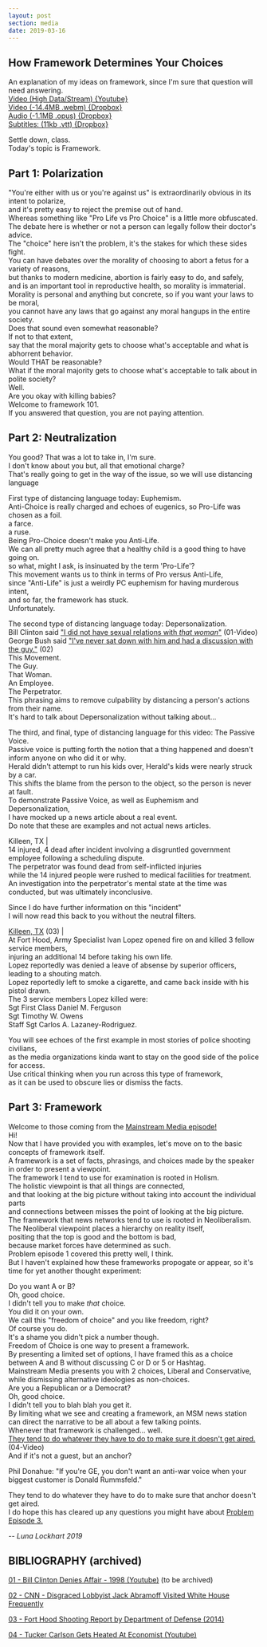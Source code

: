 ```yaml
---
layout: post
section: media
date: 2019-03-16
---
```


## How Framework Determines Your Choices
An explanation of my ideas on framework, since I'm sure that question will need answering.  
[Video (High Data/Stream) {Youtube}](https://www.youtube.com/watch?v=MgWwMGPveC4)  
[Video (-14.4MB .webm) {Dropbox}](https://www.dropbox.com/s/lkuggbv0qaknif0/2019-03-16-framework.webm?dl=1)  
[Audio (-1.1MB .opus) {Dropbox}](https://www.dropbox.com/s/tmv5cqd0ucrbk4y/2019-03-16-framework.opus?dl=1)  
[Subtitles: (11kb .vtt) {Dropbox}](https://www.dropbox.com/s/do5vi9fibo1223w/2019-03-16-framework.vtt?dl=1)  

Settle down, class.  
Today's topic is Framework.

## Part 1: Polarization

"You're either with us or you're against us" is extraordinarily obvious in its intent to polarize,  
and it's pretty easy to reject the premise out of hand.  
Whereas something like "Pro Life vs Pro Choice" is a little more obfuscated.  
The debate here is whether or not a person can legally follow their doctor's advice.  
The "choice" here isn't the problem, it's the stakes for which these sides fight.  
You can have debates over the morality of choosing to abort a fetus for a variety of reasons,  
but thanks to modern medicine, abortion is fairly easy to do, and safely,  
and is an important tool in reproductive health, so morality is immaterial.  
Morality is personal and anything but concrete, so if you want your laws to be moral,  
you cannot have any laws that go against any moral hangups in the entire society.  
Does that sound even somewhat reasonable?  
If not to that extent,  
say that the moral majority gets to choose what's acceptable and what is abhorrent behavior.  
Would THAT be reasonable?  
What if the moral majority gets to choose what's acceptable to talk about in polite society?  
Well.  
Are you okay with killing babies?  
Welcome to framework 101.  
If you answered that question, you are not paying attention.

## Part 2: Neutralization

You good? That was a lot to take in, I'm sure.  
I don't know about you but, all that emotional charge?  
That's really going to get in the way of the issue, so we will use distancing language

First type of distancing language today: Euphemism.  
Anti-Choice is really charged and echoes of eugenics, so Pro-Life was chosen as a foil.  
a farce.   
a ruse.  
Being Pro-Choice doesn't make you Anti-Life.  
We can all pretty much agree that a healthy child is a good thing to have going on.  
so what, might I ask, is insinuated by the term 'Pro-Life'?  
This movement wants us to think in terms of Pro versus Anti-Life,  
since "Anti-Life" is just a weirdly PC euphemism for having murderous intent,  
and so far, the framework has stuck.  
Unfortunately.  

The second type of distancing language today: Depersonalization.  
Bill Clinton said ["I did not have sexual relations with *that woman*"][01] (01-Video)  
George Bush said	["I've never sat down with him and had a discussion with the guy."][02] (02)  
This Movement.  
The Guy.  
That Woman.  
An Employee.  
The Perpetrator.  
This phrasing aims to remove culpability by distancing a person's actions from their name.  
It's hard to talk about Depersonalization without talking about...

The third, and final, type of distancing language for this video: The Passive Voice.  
Passive voice is putting forth the notion that a thing happened and doesn't inform anyone on who did it or why.  
Herald didn't attempt to run his kids over, Herald's kids were nearly struck by a car.  
This shifts the blame from the person to the object, so the person is never at fault.  
To demonstrate Passive Voice, as well as Euphemism and Depersonalization,  
I have mocked up a news article about a real event.  
Do note that these are examples and not actual news articles.  

Killeen, TX |  
14 injured, 4 dead after incident involving a disgruntled government employee following a scheduling dispute.  
The perpetrator was found dead from self-inflicted injuries  
while the 14 injured people were rushed to medical facilities for treatment.  
An investigation into the perpetrator's mental state at the time was conducted, but was ultimately inconclusive.

Since I do have further information on this "incident"  
I will now read this back to you without the neutral filters.

[Killeen, TX][03] (03) |  
At Fort Hood, Army Specialist Ivan Lopez opened fire on and killed 3 fellow service members,  
injuring an additional 14 before taking his own life.  
Lopez reportedly was denied a leave of absense by superior officers, leading to a shouting match.  
Lopez reportedly left to smoke a cigarette, and came back inside with his pistol drawn.  
The 3 service members Lopez killed were:  
Sgt First Class Daniel M. Ferguson  
Sgt Timothy W. Owens  
Staff Sgt Carlos A. Lazaney-Rodriguez.

You will see echoes of the first example in most stories of police shooting civilians,  
as the media organizations kinda want to stay on the good side of the police for access.  
Use critical thinking when you run across this type of framework,  
as it can be used to obscure lies or dismiss the facts.

## Part 3: Framework

Welcome to those coming from the [Mainstream Media episode!](https://peoplesbayo.net/2019/03/06/msm.html)  
Hi!  
Now that I have provided you with examples, let's move on to the basic concepts of framework itself.  
A framework is a set of facts, phrasings, and choices made by the speaker in order to present a viewpoint.  
The framework I tend to use for examination is rooted in Holism.  
The holistic viewpoint is that all things are connected,  
and that looking at the big picture without taking into account the individual parts  
and connections between misses the point of looking at the big picture.  
The framework that news networks tend to use is rooted in Neoliberalism.  
The Neoliberal viewpoint places a hierarchy on reality itself,  
positing that the top is good and the bottom is bad,  
because market forces have determined as such.  
Problem episode 1 covered this pretty well, I think.  
But I haven't explained how these frameworks propogate or appear, so it's time for yet another thought experiment:

Do you want A or B?  
Oh, good choice.  
I didn't tell you to make *that* choice.  
You did it on your own.  
We call this "freedom of choice" and you like freedom, right?  
Of course you do.  
It's a shame you didn't pick a number though.  
Freedom of Choice is one way to present a framework.  
By presenting a limited set of options, I have framed this as a choice between A and B without discussing C or D or 5 or Hashtag.  
Mainstream Media presents you with 2 choices, Liberal and Conservative, while dismissing alternative ideologies as non-choices.  
Are you a Republican or a Democrat?  
Oh, good choice.  
I didn't tell you to blah blah you get it.  
By limiting what we see and creating a framework, an MSM news station can direct the narrative to be all about a few talking points.  
Whenever that framework is challenged... well.  
[They tend to do whatever they have to do to make sure it doesn't get aired.][04] (04-Video)    
And if it's not a guest, but an anchor?  

Phil Donahue: "If you're GE, you don't want an anti-war voice when your biggest customer is Donald Rummsfeld."  

They tend to do whatever they have to do to make sure that anchor doesn't get aired.  
I do hope this has cleared up any questions you might have about [Problem Episode 3.](https://peoplesbayo.net/2019/03/06/msm.html)  

*-- Luna Lockhart 2019*

## BIBLIOGRAPHY (archived)

[01]: https://www.youtube.com/watch?v=VBe_guezGGc
[01 - Bill Clinton Denies Affair - 1998 (Youtube)](https://www.youtube.com/watch?v=VBe_guezGGc) (to be archived)

[02]: http://www.cnn.com/2006/POLITICS/05/10/abramoff/index.html
[02 - CNN - Disgraced Lobbyist Jack Abramoff Visited White House Frequently](https://archive.vn/c79Qq)

[03]: https://archive.defense.gov/home/features/2014/0414_forthood/
[03 - Fort Hood Shooting Report by Department of Defense (2014)](https://archive.vn/phPYc)

[04]: https://www.youtube.com/watch?v=6_nFI2Zb7qE
[04 - Tucker Carlson Gets Heated At Economist (Youtube)](https://www.youtube.com/watch?v=6_nFI2Zb7qE)
